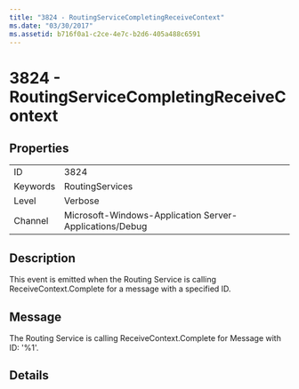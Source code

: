 ```yaml
---
title: "3824 - RoutingServiceCompletingReceiveContext"
ms.date: "03/30/2017"
ms.assetid: b716f0a1-c2ce-4e7c-b2d6-405a488c6591
---
```

# 3824 - RoutingServiceCompletingReceiveContext
## Properties  
  
|||  
|-|-|  
|ID|3824|  
|Keywords|RoutingServices|  
|Level|Verbose|  
|Channel|Microsoft-Windows-Application Server-Applications/Debug|  
  
## Description  
 This event is emitted when the Routing Service is calling ReceiveContext.Complete for a message with a specified ID.  
  
## Message  
 The Routing Service is calling ReceiveContext.Complete for Message with ID: '%1'.  
  
## Details
